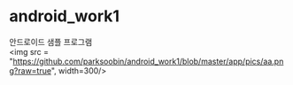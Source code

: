 # android_work1
안드로이드 샘플 프로그램<br>
<img src = "https://github.com/parksoobin/android_work1/blob/master/app/pics/aa.png?raw=true", width=300/>
